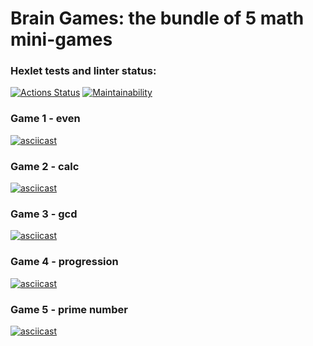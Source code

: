 # Brain Games: the bundle of 5 math mini-games

### Hexlet tests and linter status:
[![Actions Status](https://github.com/Deln0r/python-project-49/workflows/hexlet-check/badge.svg)](https://github.com/Deln0r/python-project-49/actions)
[![Maintainability](https://api.codeclimate.com/v1/badges/f0e79d67a1916cf0fb18/maintainability)](https://codeclimate.com/github/Deln0r/python-project-49/maintainability)

### Game 1 - even
[![asciicast](https://asciinema.org/a/5VPFJCGij3vJxI3jGDvhv37wm.svg)](https://asciinema.org/a/5VPFJCGij3vJxI3jGDvhv37wm)

### Game 2 - calc
[![asciicast](https://asciinema.org/a/HB3qUZcgVbdwsqyC5d4iv3Puw.svg)](https://asciinema.org/a/HB3qUZcgVbdwsqyC5d4iv3Puw)

### Game 3 - gcd
[![asciicast](https://asciinema.org/a/Ub98e2476GhgQlqFv0xjkrBOh.svg)](https://asciinema.org/a/Ub98e2476GhgQlqFv0xjkrBOh)

### Game 4 - progression
[![asciicast](https://asciinema.org/a/EV5AZNNRACJ319Y8522KYgtLL.svg)](https://asciinema.org/a/EV5AZNNRACJ319Y8522KYgtLL)

### Game 5 - prime number
[![asciicast](https://asciinema.org/a/M7x9VRlo7mD88X8y2eeNyd4Ss.svg)](https://asciinema.org/a/M7x9VRlo7mD88X8y2eeNyd4Ss)